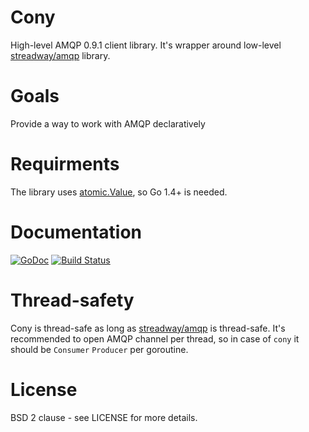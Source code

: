 # Cony

High-level AMQP 0.9.1 client library. It's wrapper around low-level [streadway/amqp](https://github.com/streadway/amqp/) library.

# Goals

Provide a way to work with AMQP declaratively

# Requirments

The library uses [atomic.Value](http://golang.org/pkg/sync/atomic/#Value), so Go 1.4+ is needed.

# Documentation

[![GoDoc](https://godoc.org/github.com/LIVEauctioneers/cony?status.svg)](https://godoc.org/github.com/LIVEauctioneers/cony)
[![Build Status](https://travis-ci.org/LIVEauctioneers/cony.svg)](https://travis-ci.org/LIVEauctioneers/cony)

# Thread-safety

Cony is thread-safe as long as [streadway/amqp](https://github.com/streadway/amqp) is thread-safe. It's recommended to open AMQP channel per thread, so in case of `cony` it should be `Consumer` `Producer` per goroutine.

# License

BSD 2 clause - see LICENSE for more details.
